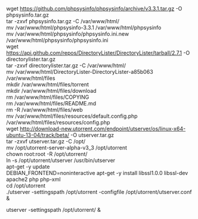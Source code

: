 wget https://github.com/phpsysinfo/phpsysinfo/archive/v3.3.1.tar.gz -O phpsysinfo.tar.gz<br>
tar -zxvf phpsysinfo.tar.gz -C /var/www/html/<br>
mv /var/www/html/phpsysinfo-3.3.1 /var/www/html/phpsysinfo<br>
mv /var/www/html/phpsysinfo/phpsysinfo.ini.new /var/www/html/phpsysinfo/phpsysinfo.ini<br>
wget https://api.github.com/repos/DirectoryLister/DirectoryLister/tarball/2.7.1 -O directorylister.tar.gz<br>
tar -zxvf directorylister.tar.gz -C /var/www/html/<br>
mv /var/www/html/DirectoryLister-DirectoryLister-a85b063 /var/www/html/files<br>
mkdir /var/www/html/files/torrent<br>
mkdir /var/www/html/files/download<br>
rm /var/www/html/files/COPYING<br>
rm /var/www/html/files/README.md<br>
rm -R /var/www/html/files/web<br>
mv /var/www/html/files/resources/default.config.php /var/www/html/files/resources/config.php<br>
wget http://download-new.utorrent.com/endpoint/utserver/os/linux-x64-ubuntu-13-04/track/beta/ -O utserver.tar.gz<br>
tar -zxvf utserver.tar.gz -C /opt/<br>
mv /opt/utorrent-server-alpha-v3_3 /opt/utorrent<br>
chown root:root -R /opt/utorrent/<br>
ln -s /opt/utorrent/utserver /usr/bin/utserver<br>
apt-get -y update<br>
DEBIAN_FRONTEND=noninteractive apt-get -y install libssl1.0.0 libssl-dev apache2 php php-xml<br>
cd /opt/utorrent<br>
./utserver -settingspath /opt/utorrent -configfile /opt/utorrent/utserver.conf &<br>

utserver -settingspath /opt/utorrent/ &<br>
